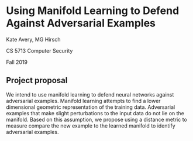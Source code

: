 # Using Manifold Learning to Defend Against Adversarial Examples

Kate Avery, MG Hirsch

CS 5713 Computer Security

Fall 2019

## Project proposal

We intend to use manifold learning to defend neural networks against adversarial examples. Manifold learning attempts to find a lower dimensional geometric representation of the training data. Adversarial examples that make slight perturbations to the input data do not lie on the manifold. Based on this assumption, we propose using a distance metric to measure compare the new example to the learned manifold to identify adversarial examples.
